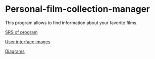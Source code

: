 # Personal-film-collection-manager

This program allows to find information about your favorite films.

[SRS of program](https://github.com/DanutaGagua/Personal-film-collection-manager/blob/master/Requirements/SRS.md) 

[User interface images](https://github.com/DanutaGagua/Personal-film-collection-manager/tree/master/Mockups)

[Diagrams](https://github.com/DanutaGagua/Personal-film-collection-manager/tree/master/Diagrams)
